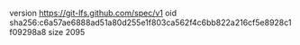 version https://git-lfs.github.com/spec/v1
oid sha256:c6a57ae6888ad51a80d255e1f803ca562f4c6bb822a216cf5e8928c1f09298a8
size 2095
